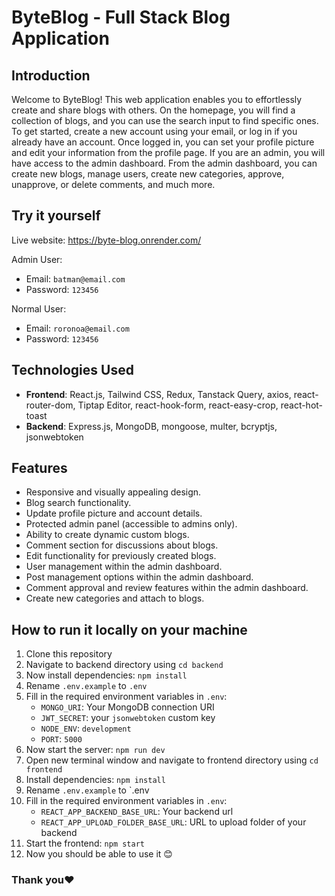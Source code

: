 # ByteBlog - Full Stack Blog Application

## Introduction

Welcome to ByteBlog! This web application enables you to effortlessly create and share blogs with others. On the homepage, you will find a collection of blogs, and you can use the search input to find specific ones. To get started, create a new account using your email, or log in if you already have an account. Once logged in, you can set your profile picture and edit your information from the profile page. If you are an admin, you will have access to the admin dashboard. From the admin dashboard, you can create new blogs, manage users, create new categories, approve, unapprove, or delete comments, and much more.

## Try it yourself
Live website: https://byte-blog.onrender.com/

Admin User: 
- Email: `batman@email.com`
- Password: `123456`

Normal User:
- Email: `roronoa@email.com`
- Password: `123456`

## Technologies Used

- **Frontend**: React.js, Tailwind CSS, Redux, Tanstack Query, axios, react-router-dom, Tiptap Editor, react-hook-form, react-easy-crop, react-hot-toast
- **Backend**: Express.js, MongoDB, mongoose, multer, bcryptjs, jsonwebtoken

## Features

- Responsive and visually appealing design.
- Blog search functionality.
- Update profile picture and account details.
- Protected admin panel (accessible to admins only).
- Ability to create dynamic custom blogs.
- Comment section for discussions about blogs.
- Edit functionality for previously created blogs.
- User management within the admin dashboard.
- Post management options within the admin dashboard.
- Comment approval and review features within the admin dashboard.
- Create new categories and attach to blogs.

## How to run it locally on your machine

1. Clone this repository
2. Navigate to backend directory using `cd backend`
3. Now install dependencies: `npm install`
4. Rename `.env.example` to `.env`
5. Fill in the required environment variables in `.env`:
   - `MONGO_URI`: Your MongoDB connection URI
   - `JWT_SECRET`: your `jsonwebtoken` custom key
   - `NODE_ENV`: `development`
   - `PORT`: `5000`
6. Now start the server: `npm run dev`
7. Open new terminal window and navigate to frontend directory using `cd frontend`
8. Install dependencies: `npm install`
9. Rename `.env.example` to `.env
10. Fill in the required environment variables in `.env`:
    -  `REACT_APP_BACKEND_BASE_URL`: Your backend url
    -  `REACT_APP_UPLOAD_FOLDER_BASE_URL`: URL to upload folder of your backend
11.  Start the frontend: `npm start`
12.  Now you should be able to use it 😊

### Thank you❤️
